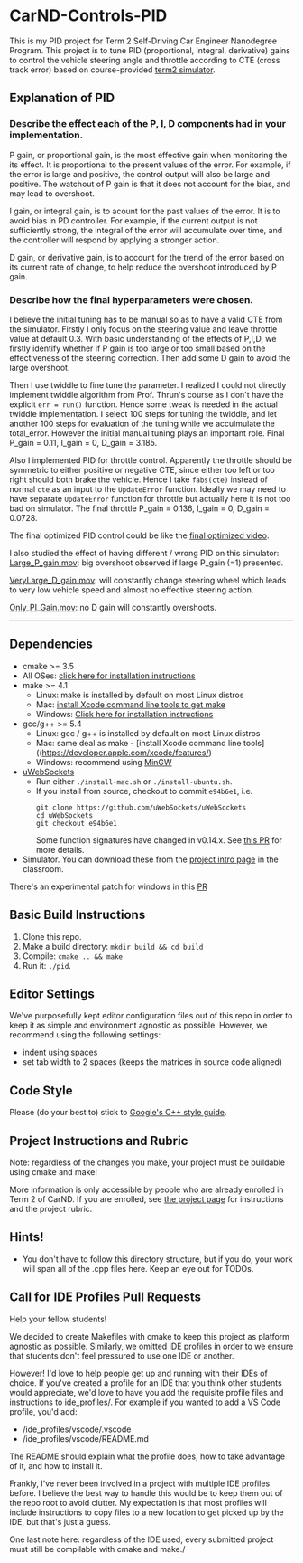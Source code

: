 # CarND-Controls-PID
This is my PID project for Term 2 Self-Driving Car Engineer Nanodegree Program. This project is to tune PID (proportional, integral, derivative) gains to control the vehicle steering angle and throttle according to CTE (cross track error) based on course-provided [term2 simulator](https://github.com/udacity/self-driving-car-sim/releases). 

## Explanation of PID
### Describe the effect each of the P, I, D components had in your implementation.
P gain, or proportional gain, is the most effective gain when monitoring the its effect. It is proportional to the present values of the error. For example, if the error is large and positive, the control output will also be large and positive. The watchout of P gain is that it does not account for the bias, and may lead to overshoot. 

I gain, or integral gain, is to acount for the past values of the error. It is to avoid bias in PD controller. For example, if the current output is not sufficiently strong, the integral of the error will accumulate over time, and the controller will respond by applying a stronger action.

D gain, or derivative gain, is to account for the trend of the error based on its current rate of change, to help reduce the overshoot introduced by P gain. 

### Describe how the final hyperparameters were chosen.
I believe the initial tuning has to be manual so as to have a valid CTE from the simulator. Firstly I only focus on the steering value and leave throttle value at default 0.3. With basic understanding of the effects of P,I,D, we firstly identify whether if P gain is too large or too small based on the effectiveness of the steering correction. Then add some D gain to avoid the large overshoot. 

Then I use twiddle to fine tune the parameter. I realized I could not directly implement twiddle algorithm from Prof. Thrun's course as I don't have the explicit `err = run()` function. Hence some tweak is needed in the actual twiddle implementation. I select 100 steps for tuning the twiddle, and let another 100 steps for evaluation of the tuning while we acculmulate the total_error. However the initial manual tuning plays an important role. Final P_gain = 0.11, I_gain = 0, D_gain = 3.185. 

Also I implemented PID for throttle control. Apparently the throttle should be symmetric to either positive or negative CTE, since either too left or too right should both brake the vehicle. Hence I take `fabs(cte)` instead of normal `cte` as an input to the `UpdateError` function. Ideally we may need to have separate `UpdateError` function for throttle but actually here it is not too bad on simulator. The final throttle P_gain = 0.136, I_gain = 0, D_gain = 0.0728. 

The final optimized PID control could be like the [final optimized video](https://github.com/minmingzhao/CarND-PID-Control-Project/blob/master/result_movie/optimized_PID_60-80mph-1lap-480p.mov). 

I also studied the effect of having different / wrong PID on this simulator: 
[Large_P_gain.mov](https://github.com/minmingzhao/CarND-PID-Control-Project/blob/master/result_movie/Large_P_gain.mov): big overshoot observed if large P_gain (=1) presented. 

[VeryLarge_D_gain.mov](https://github.com/minmingzhao/CarND-PID-Control-Project/blob/master/result_movie/VeryLarge_D_gain.mov): will constantly change steering wheel which leads to very low vehicle speed and almost no effective steering action. 

[Only_PI_Gain.mov](https://github.com/minmingzhao/CarND-PID-Control-Project/blob/master/result_movie/Only_PI_Gain.mov): no D gain will constantly overshoots. 

---

## Dependencies

* cmake >= 3.5
 * All OSes: [click here for installation instructions](https://cmake.org/install/)
* make >= 4.1
  * Linux: make is installed by default on most Linux distros
  * Mac: [install Xcode command line tools to get make](https://developer.apple.com/xcode/features/)
  * Windows: [Click here for installation instructions](http://gnuwin32.sourceforge.net/packages/make.htm)
* gcc/g++ >= 5.4
  * Linux: gcc / g++ is installed by default on most Linux distros
  * Mac: same deal as make - [install Xcode command line tools]((https://developer.apple.com/xcode/features/)
  * Windows: recommend using [MinGW](http://www.mingw.org/)
* [uWebSockets](https://github.com/uWebSockets/uWebSockets)
  * Run either `./install-mac.sh` or `./install-ubuntu.sh`.
  * If you install from source, checkout to commit `e94b6e1`, i.e.
    ```
    git clone https://github.com/uWebSockets/uWebSockets 
    cd uWebSockets
    git checkout e94b6e1
    ```
    Some function signatures have changed in v0.14.x. See [this PR](https://github.com/udacity/CarND-MPC-Project/pull/3) for more details.
* Simulator. You can download these from the [project intro page](https://github.com/udacity/self-driving-car-sim/releases) in the classroom.

There's an experimental patch for windows in this [PR](https://github.com/udacity/CarND-PID-Control-Project/pull/3)

## Basic Build Instructions

1. Clone this repo.
2. Make a build directory: `mkdir build && cd build`
3. Compile: `cmake .. && make`
4. Run it: `./pid`. 

## Editor Settings

We've purposefully kept editor configuration files out of this repo in order to
keep it as simple and environment agnostic as possible. However, we recommend
using the following settings:

* indent using spaces
* set tab width to 2 spaces (keeps the matrices in source code aligned)

## Code Style

Please (do your best to) stick to [Google's C++ style guide](https://google.github.io/styleguide/cppguide.html).

## Project Instructions and Rubric

Note: regardless of the changes you make, your project must be buildable using
cmake and make!

More information is only accessible by people who are already enrolled in Term 2
of CarND. If you are enrolled, see [the project page](https://classroom.udacity.com/nanodegrees/nd013/parts/40f38239-66b6-46ec-ae68-03afd8a601c8/modules/f1820894-8322-4bb3-81aa-b26b3c6dcbaf/lessons/e8235395-22dd-4b87-88e0-d108c5e5bbf4/concepts/6a4d8d42-6a04-4aa6-b284-1697c0fd6562)
for instructions and the project rubric.

## Hints!

* You don't have to follow this directory structure, but if you do, your work
  will span all of the .cpp files here. Keep an eye out for TODOs.

## Call for IDE Profiles Pull Requests

Help your fellow students!

We decided to create Makefiles with cmake to keep this project as platform
agnostic as possible. Similarly, we omitted IDE profiles in order to we ensure
that students don't feel pressured to use one IDE or another.

However! I'd love to help people get up and running with their IDEs of choice.
If you've created a profile for an IDE that you think other students would
appreciate, we'd love to have you add the requisite profile files and
instructions to ide_profiles/. For example if you wanted to add a VS Code
profile, you'd add:

* /ide_profiles/vscode/.vscode
* /ide_profiles/vscode/README.md

The README should explain what the profile does, how to take advantage of it,
and how to install it.

Frankly, I've never been involved in a project with multiple IDE profiles
before. I believe the best way to handle this would be to keep them out of the
repo root to avoid clutter. My expectation is that most profiles will include
instructions to copy files to a new location to get picked up by the IDE, but
that's just a guess.

One last note here: regardless of the IDE used, every submitted project must
still be compilable with cmake and make./
